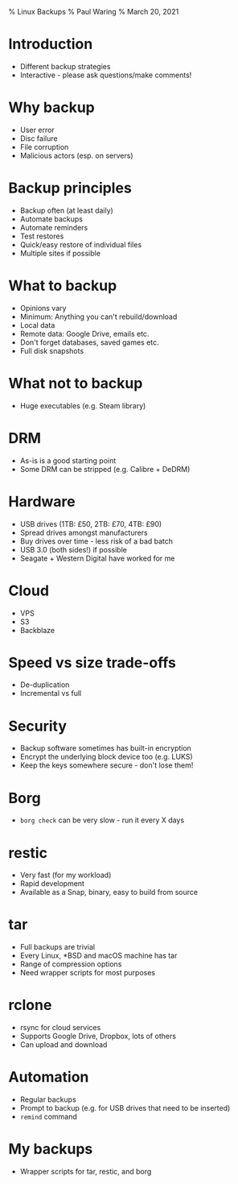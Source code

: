 % Linux Backups
% Paul Waring
% March 20, 2021

# Introduction

 - Different backup strategies
 - Interactive - please ask questions/make comments!

# Why backup

 - User error
 - Disc failure
 - File corruption
 - Malicious actors (esp. on servers)

# Backup principles

 - Backup often (at least daily)
 - Automate backups
 - Automate reminders
 - Test restores
 - Quick/easy restore of individual files
 - Multiple sites if possible

# What to backup

 - Opinions vary
 - Minimum: Anything you can't rebuild/download
 - Local data
 - Remote data: Google Drive, emails etc.
 - Don't forget databases, saved games etc.
 - Full disk snapshots

# What not to backup

 - Huge executables (e.g. Steam library)

# DRM

 - As-is is a good starting point
 - Some DRM can be stripped (e.g. Calibre + DeDRM)

# Hardware

 - USB drives (1TB: £50, 2TB: £70, 4TB: £90)
 - Spread drives amongst manufacturers
 - Buy drives over time - less risk of a bad batch
 - USB 3.0 (both sides!) if possible
 - Seagate + Western Digital have worked for me

# Cloud

 - VPS
 - S3
 - Backblaze

# Speed vs size trade-offs

 - De-duplication
 - Incremental vs full

# Security

 - Backup software sometimes has built-in encryption
 - Encrypt the underlying block device too (e.g. LUKS)
 - Keep the keys somewhere secure - don't lose them!

# Borg

 - `borg check` can be very slow - run it every X days

# restic

 - Very fast (for my workload)
 - Rapid development
 - Available as a Snap, binary, easy to build from source

# tar

 - Full backups are trivial
 - Every Linux, *BSD and macOS machine has tar
 - Range of compression options
 - Need wrapper scripts for most purposes

# rclone

 - rsync for cloud services
 - Supports Google Drive, Dropbox, lots of others
 - Can upload and download

# Automation

 - Regular backups
 - Prompt to backup (e.g. for USB drives that need to be inserted)
 - `remind` command

# My backups

 - Wrapper scripts for tar, restic, and borg